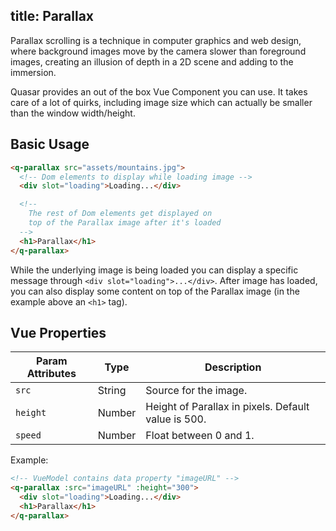 title: Parallax
---
Parallax scrolling is a technique in computer graphics and web design, where background images move by the camera slower than foreground images, creating an illusion of depth in a 2D scene and adding to the immersion.

Quasar provides an out of the box Vue Component you can use. It takes care of a lot of quirks, including image size which can actually be smaller than the window width/height.
<input type="hidden" data-fullpage-demo="media/parallax">

## Basic Usage

``` html
<q-parallax src="assets/mountains.jpg">
  <!-- Dom elements to display while loading image -->
  <div slot="loading">Loading...</div>

  <!--
    The rest of Dom elements get displayed on
    top of the Parallax image after it's loaded
  -->
  <h1>Parallax</h1>
</q-parallax>
```

While the underlying image is being loaded you can display a specific message through `<div slot="loading">...</div>`. After image has loaded, you can also display some content on top of the Parallax image (in the example above an `<h1>` tag).

## Vue Properties

| Param Attributes | Type | Description |
| --- | --- | --- |
| `src` | String | Source for the image. |
| `height` | Number | Height of Parallax in pixels. Default value is 500. |
| `speed` | Number | Float between 0 and 1. |

Example:
``` html
<!-- VueModel contains data property "imageURL" -->
<q-parallax :src="imageURL" :height="300">
  <div slot="loading">Loading...</div>
  <h1>Parallax</h1>
</q-parallax>
```
